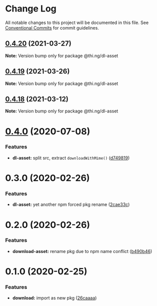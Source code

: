 # Change Log

All notable changes to this project will be documented in this file.
See [Conventional Commits](https://conventionalcommits.org) for commit guidelines.

## [0.4.20](https://github.com/thi-ng/umbrella/compare/@thi.ng/dl-asset@0.4.19...@thi.ng/dl-asset@0.4.20) (2021-03-27)

**Note:** Version bump only for package @thi.ng/dl-asset





## [0.4.19](https://github.com/thi-ng/umbrella/compare/@thi.ng/dl-asset@0.4.18...@thi.ng/dl-asset@0.4.19) (2021-03-26)

**Note:** Version bump only for package @thi.ng/dl-asset





## [0.4.18](https://github.com/thi-ng/umbrella/compare/@thi.ng/dl-asset@0.4.17...@thi.ng/dl-asset@0.4.18) (2021-03-12)

**Note:** Version bump only for package @thi.ng/dl-asset





# [0.4.0](https://github.com/thi-ng/umbrella/compare/@thi.ng/dl-asset@0.3.14...@thi.ng/dl-asset@0.4.0) (2020-07-08)


### Features

* **dl-asset:** split src, extract `downloadWithMime()` ([d749819](https://github.com/thi-ng/umbrella/commit/d74981963ce4bfbfe3465c71085995173826329c))





# 0.3.0 (2020-02-26)


### Features

* **dl-asset:** yet another npm forced pkg rename ([2cae33c](https://github.com/thi-ng/umbrella/commit/2cae33cabd379b3d449079edfc255d9cf56c34a5))





# 0.2.0 (2020-02-26)


### Features

* **download-asset:** rename pkg due to npm name conflict ([b490b46](https://github.com/thi-ng/umbrella/commit/b490b46994333103f653514c96531637d903202d))





# 0.1.0 (2020-02-25)


### Features

* **download:** import as new pkg ([26caaaa](https://github.com/thi-ng/umbrella/commit/26caaaadf6c3f7b6bb83e8a4160a91b7e2db8714))
